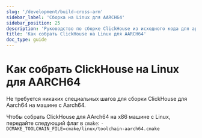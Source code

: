 ```yaml
---
slug: '/development/build-cross-arm'
sidebar_label: 'Сборка на Linux для AARCH64'
sidebar_position: 25
description: 'Руководство по сборке ClickHouse из исходного кода для архитектуры'
title: 'Как собрать ClickHouse на Linux для AARCH64'
doc_type: guide
---
```

# Как собрать ClickHouse на Linux для AARCH64

Не требуется никаких специальных шагов для сборки ClickHouse для Aarch64 на машине с Aarch64.

Чтобы собрать ClickHouse для AArch64 на x86 машине с Linux, передайте следующий флаг в `cmake`: `-DCMAKE_TOOLCHAIN_FILE=cmake/linux/toolchain-aarch64.cmake`